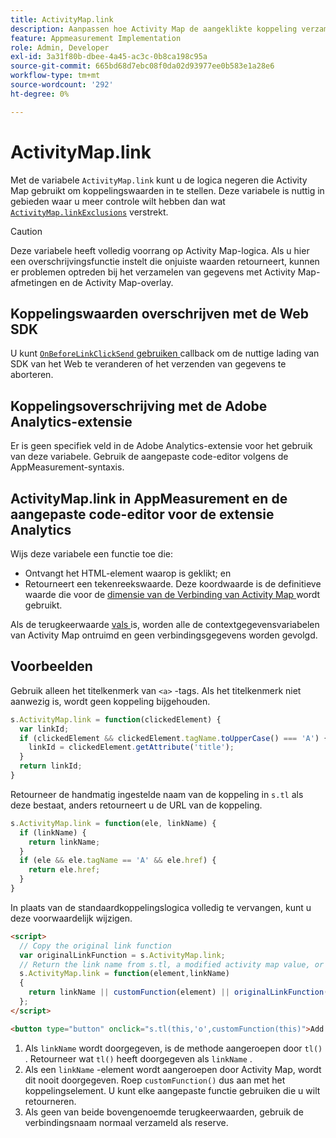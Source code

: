 ```yaml
---
title: ActivityMap.link
description: Aanpassen hoe Activity Map de aangeklikte koppeling verzamelt.
feature: Appmeasurement Implementation
role: Admin, Developer
exl-id: 3a31f80b-dbee-4a45-ac3c-0b8ca198c95a
source-git-commit: 665bd68d7ebc08f0da02d93977ee0b583e1a28e6
workflow-type: tm+mt
source-wordcount: '292'
ht-degree: 0%

---
```


# ActivityMap.link

Met de variabele `ActivityMap.link` kunt u de logica negeren die Activity Map gebruikt om koppelingswaarden in te stellen. Deze variabele is nuttig in gebieden waar u meer controle wilt hebben dan wat [`ActivityMap.linkExclusions`](../config-vars/activitymap-linkexclusions.md) verstrekt.

>[!CAUTION]
>Deze variabele heeft volledig voorrang op Activity Map-logica. Als u hier een overschrijvingsfunctie instelt die onjuiste waarden retourneert, kunnen er problemen optreden bij het verzamelen van gegevens met Activity Map-afmetingen en de Activity Map-overlay.

## Koppelingswaarden overschrijven met de Web SDK

U kunt [`OnBeforeLinkClickSend` gebruiken ](https://experienceleague.adobe.com/en/docs/experience-platform/web-sdk/commands/configure/onbeforelinkclicksend) callback om de nuttige lading van SDK van het Web te veranderen of het verzenden van gegevens te aborteren.

## Koppelingsoverschrijving met de Adobe Analytics-extensie

Er is geen specifiek veld in de Adobe Analytics-extensie voor het gebruik van deze variabele. Gebruik de aangepaste code-editor volgens de AppMeasurement-syntaxis.

## ActivityMap.link in AppMeasurement en de aangepaste code-editor voor de extensie Analytics

Wijs deze variabele een functie toe die:

* Ontvangt het HTML-element waarop is geklikt; en
* Retourneert een tekenreekswaarde. Deze koordwaarde is de definitieve waarde die voor de [ dimensie van de Verbinding van Activity Map ](/help/components/dimensions/activity-map-link.md) wordt gebruikt.

Als de terugkeerwaarde [ vals ](https://developer.mozilla.org/en-US/docs/Glossary/Falsy) is, worden alle de contextgegevensvariabelen van Activity Map ontruimd en geen verbindingsgegevens worden gevolgd.

## Voorbeelden

Gebruik alleen het titelkenmerk van `<a>` -tags. Als het titelkenmerk niet aanwezig is, wordt geen koppeling bijgehouden.

```js
s.ActivityMap.link = function(clickedElement) {
  var linkId;
  if (clickedElement && clickedElement.tagName.toUpperCase() === 'A') {
    linkId = clickedElement.getAttribute('title');
  }
  return linkId;
}
```

Retourneer de handmatig ingestelde naam van de koppeling in `s.tl` als deze bestaat, anders retourneert u de URL van de koppeling.

```js
s.ActivityMap.link = function(ele, linkName) {
  if (linkName) {
    return linkName;
  }
  if (ele && ele.tagName == 'A' && ele.href) {
    return ele.href;
  }
}
```

In plaats van de standaardkoppelingslogica volledig te vervangen, kunt u deze voorwaardelijk wijzigen.

```html
<script>
  // Copy the original link function
  var originalLinkFunction = s.ActivityMap.link;
  // Return the link name from s.tl, a modified activity map value, or the original activity map value
  s.ActivityMap.link = function(element,linkName)
  {
    return linkName || customFunction(element) || originalLinkFunction(element,linkName);
  };
</script>

<button type="button" onclick="s.tl(this,'o',customFunction(this)">Add To Cart</button>
```

1. Als `linkName` wordt doorgegeven, is de methode aangeroepen door `tl()` . Retourneer wat `tl()` heeft doorgegeven als `linkName` .
2. Als een `linkName` -element wordt aangeroepen door Activity Map, wordt dit nooit doorgegeven. Roep `customFunction()` dus aan met het koppelingselement. U kunt elke aangepaste functie gebruiken die u wilt retourneren.
3. Als geen van beide bovengenoemde terugkeerwaarden, gebruik de verbindingsnaam normaal verzameld als reserve.
